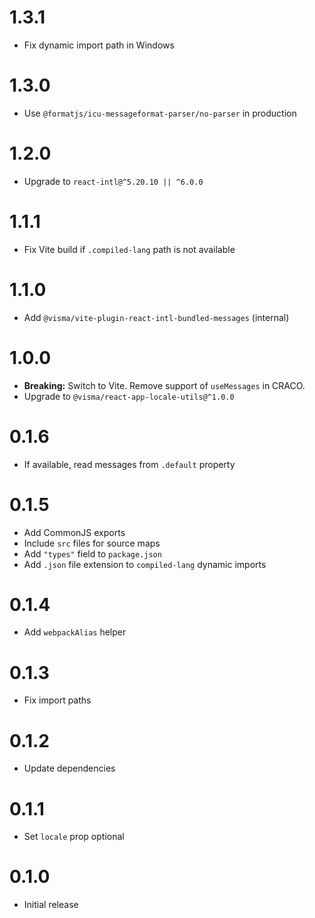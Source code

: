 # 1.3.1

- Fix dynamic import path in Windows

# 1.3.0

- Use `@formatjs/icu-messageformat-parser/no-parser` in production

# 1.2.0

- Upgrade to `react-intl@^5.20.10 || ^6.0.0`

# 1.1.1

- Fix Vite build if `.compiled-lang` path is not available

# 1.1.0

- Add `@visma/vite-plugin-react-intl-bundled-messages` (internal)

# 1.0.0

- **Breaking:** Switch to Vite. Remove support of `useMessages` in CRACO.
- Upgrade to `@visma/react-app-locale-utils@^1.0.0`

# 0.1.6

- If available, read messages from `.default` property

# 0.1.5

- Add CommonJS exports
- Include `src` files for source maps
- Add `"types"` field to `package.json`
- Add `.json` file extension to `compiled-lang` dynamic imports

# 0.1.4

- Add `webpackAlias` helper

# 0.1.3

- Fix import paths

# 0.1.2

- Update dependencies

# 0.1.1

- Set `locale` prop optional

# 0.1.0

- Initial release
